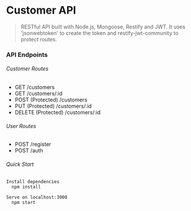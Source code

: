 # Customer API

> RESTful API built with Node.js, Mongoose, Restify and JWT. It uses 'jsonwebtoken' to create the token and restify-jwt-community to protect routes.

### API Endpoints

###### Customer Routes

- GET /customers
- GET /customers/:id
- POST (Protected) /customers
- PUT (Protected) /customers/:id
- DELETE (Protected) /customers/:id

###### User Routes

- POST /register
- POST /auth

###### Quick Start

```
Install dependencies
  npm install

Serve on localhost:3000
  npm start
```
